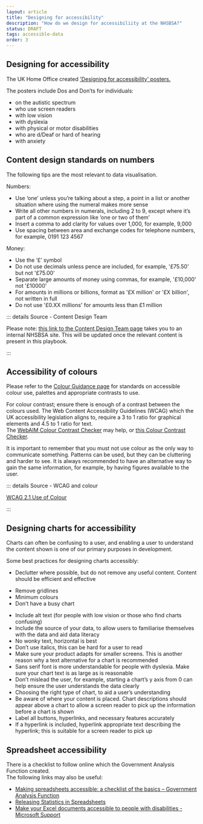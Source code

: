 ```yaml
---
layout: article
title: "Designing for accessibility"
description: "How do we design for accessibiliity at the NHSBSA?"
status: DRAFT
tags: accessible-data
order: 3
---
```

## Designing for accessibility  

The UK Home Office created ['Designing for accessibility' posters.][home office posters]

The posters include Dos and Don’ts for individuals:

- on the autistic spectrum
- who use screen readers
- with low vision
- with dyslexia
- with physical or motor disabilities
- who are d/Deaf or hard of hearing
- with anxiety  
  
## Content design standards on numbers  

The following tips are the most relevant to data visualisation.  

Numbers:

- Use ‘one’ unless you’re talking about a step, a point in a list or another situation where using the numeral makes more sense 
- Write all other numbers in numerals, including 2 to 9, except where it’s part of a common expression like ‘one or two of them’ 
- Insert a comma to add clarity for values over 1,000, for example, 9,000
- Use spacing between area and exchange codes for telephone numbers, for example, 0191 123 4567  

Money:

- Use the ‘£’ symbol  
- Do not use decimals unless pence are included, for example, '£75.50' but not '£75.00' 
- Separate large amounts of money using commas, for example, '£10,000' not '£10000' 
- For amounts in millions or billions, format as '£X million' or '£X billion', not written in full 
- Do not use '£0.XX millions' for amounts less than £1 million  

::: details Source - Content Design Team

Please note: [this link to the Content Design Team page][numbers 1] takes you to an internal NHSBSA site. This will be updated once the relevant content is present in this playbook.

:::

## Accessibility of colours  

Please refer to the [Colour Guidance page](../../colour/) for standards on accessible colour use, palettes and appropriate contrasts to use.  

For colour contrast; ensure there is enough of a contrast between the colours used. The Web Content Accessibility Guidelines (WCAG) which the UK accessibility legislation aligns to, require a 3 to 1 ratio for graphical elements and 4.5 to 1 ratio for text.  
The [WebAIM Colour Contrast Checker][webaim 1] may help, or [this Colour Contrast Checker][webaim 2].  

It is important to remember that you must not use colour as the only way to communicate something. Patterns can be used, but they can be cluttering and harder to see. It is always recommended to have an alternative way to gain the same information, for example, by having figures available to the user.  
  
::: details Source - WCAG and colour

[WCAG 2.1 Use of Colour][use of colour]

:::

## Designing charts for accessibility  
  
Charts can often be confusing to a user, and enabling a user to understand the content shown is one of our primary purposes in development.  

Some best practices for designing charts accessibly:

- Declutter where possible, but do not remove any useful content. Content should be efficient and effective
* Remove gridlines 
* Minimum colours
* Don’t have a busy chart  
- Include alt text (for people with low vision or those who find charts confusing)
- Include the source of your data, to allow users to familiarise themselves with the data and aid data literacy
- No wonky text, horizontal is best
- Don’t use italics, this can be hard for a user to read
- Make sure your product adapts for smaller screens. This is another reason why a text alternative for a chart is recommended
- Sans serif font is more understandable for people with dyslexia. Make sure your chart text is as large as is reasonable
- Don’t mislead the user, for example, starting a chart’s y axis from 0 can help ensure the user understands the data clearly
- Choosing the right type of chart, to aid a user’s understanding
- Be aware of where your content is placed. Chart descriptions should appear above a chart to allow a screen reader to pick up the information before a chart is shown
- Label all buttons, hyperlinks, and necessary features accurately
- If a hyperlink is included, hyperlink appropriate text describing the hyperlink; this is suitable for a screen reader to pick up

## Spreadsheet accessibility  
  
There is a checklist to follow online which the Government Analysis Function created.  
The following links may also be useful:

- [Making spreadsheets accessible: a checklist of the basics – Government Analysis Function][gov 1]
- [Releasing Statistics in Spreadsheets][gov 2] 
- [Make your Excel documents accessible to people with disabilities - Microsoft Support][microsoft]  

[home office posters]: https://github.com/UKHomeOffice/posters/blob/master/accessibility/dos-donts/posters_en-UK/accessibility-posters-set.pdf
[gov 1]: https://analysisfunction.civilservice.gov.uk/policy-store/making-spreadsheets-accessible-a-brief-checklist-of-the-basics/
[gov 2]: https://analysisfunction.civilservice.gov.uk/policy-store/releasing-statistics-in-spreadsheets/
[microsoft]: https://support.microsoft.com/en-us/office/make-your-excel-documents-accessible-to-people-with-disabilities-6cc05fc5-1314-48b5-8eb3-683e49b3e593
[numbers 1]: https://nhsbsauk.sharepoint.com/sites/DigitalContentDesignTeam/SitePages/NHSBSA-digital-style-guide-and-standards.aspx
[webaim 1]: https://webaim.org/resources/contrastchecker/
[webaim 2]: https://contrastchecker.com/
[use of colour]: https://www.w3.org/TR/WCAG21/#use-of-color